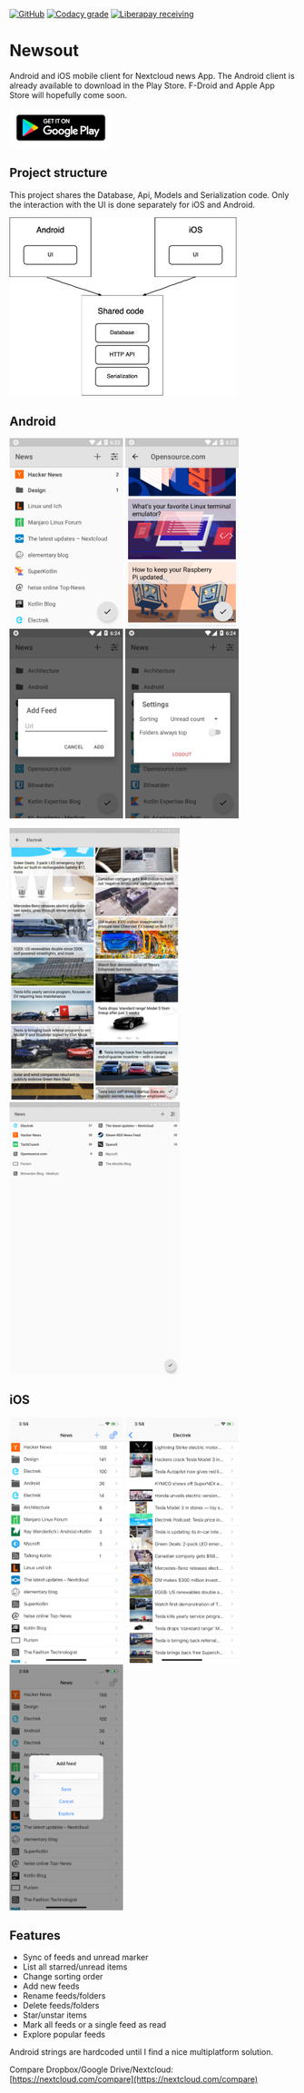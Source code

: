 [![GitHub](https://img.shields.io/github/license/SimonSchubert/NewsOut.svg)](https://www.apache.org/licenses/LICENSE-2.0)
[![Codacy grade](https://img.shields.io/codacy/grade/86f6598a08a1476585b3b7dda5598360.svg)](https://app.codacy.com/project/sschubert89/NewsOut/dashboard)
[![Liberapay receiving](https://img.shields.io/liberapay/receives/arnald.svg)](https://liberapay.com/arnald/donate)

# Newsout

Android and iOS mobile client for Nextcloud news App.
The Android client is already available to download in the Play Store. F-Droid and Apple App Store will hopefully come soon.

[![Download](https://raw.githubusercontent.com/SimonSchubert/NewsOut/master/art/android_store_badge.png)](https://play.google.com/store/apps/details?id=com.inspiredandroid.newsout)

## Project structure

This project shares the Database, Api, Models and Serialization code. Only the interaction with the UI is done separately for iOS and Android.

<img src="https://raw.githubusercontent.com/SimonSchubert/NewsOut/master/art/project_structure.png" width="400">

## Android

<img src="https://raw.githubusercontent.com/SimonSchubert/NewsOut/master/art/android_screen_phone_01.png" width="200"> <img src="https://raw.githubusercontent.com/SimonSchubert/NewsOut/master/art/android_screen_phone_02.png" width="200"> <img src="https://raw.githubusercontent.com/SimonSchubert/NewsOut/master/art/android_screen_phone_03.png" width="200"> <img src="https://raw.githubusercontent.com/SimonSchubert/NewsOut/master/art/android_screen_phone_04.png" width="200">

<img src="https://raw.githubusercontent.com/SimonSchubert/NewsOut/master/art/android_screen_tablet_01.png" width="300"> <img src="https://raw.githubusercontent.com/SimonSchubert/NewsOut/master/art/android_screen_tablet_02.png" width="300">

## iOS

<img src="https://raw.githubusercontent.com/SimonSchubert/NewsOut/master/art/ios_screen_phone_01.png" width="200"> <img src="https://raw.githubusercontent.com/SimonSchubert/NewsOut/master/art/ios_screen_phone_02.png" width="200"> <img src="https://raw.githubusercontent.com/SimonSchubert/NewsOut/master/art/ios_screen_phone_03.png" width="200">

## Features

  - Sync of feeds and unread marker
  - List all starred/unread items
  - Change sorting order
  - Add new feeds
  - Rename feeds/folders
  - Delete feeds/folders
  - Star/unstar items
  - Mark all feeds or a single feed as read
  - Explore popular feeds

Android strings are hardcoded until I find a nice multiplatform solution.

Compare Dropbox/Google Drive/Nextcloud: [https://nextcloud.com/compare](https://nextcloud.com/compare) 
